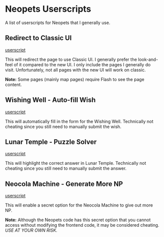 # Neopets Userscripts

A list of userscripts for Neopets that I generally use.

## Redirect to Classic UI
[userscript](redirect-to-classic-ui.user.js)

This will redirect the page to use Classic UI. I generally prefer the look-and-feel of it compared to the new UI. I only include the pages I generally do visit. Unfortunately, not all pages with the new UI will work on classic.

**Note:** Some pages (mainly map pages) require Flash to see the page content.

## Wishing Well - Auto-fill Wish
[userscript](wishing-well-autofill.user.js)

This will automatically fill in the form for the Wishing Well. Technically not cheating since you still need to manually submit the wish.

## Lunar Temple - Puzzle Solver
[userscript](lunar-temple=solver.user.js)

This will highlight the correct answer in Lunar Temple. Technically not cheating since you still need to manually submit the answer.

## Neocola Machine - Generate More NP
[userscript](neocola-machine-more-np.user.js)

This will enable a secret option for the Neocola Machine to give out more NP.

**Note:** Although the Neopets code has this secret option that you cannot access without modifying the frontend code, it may be considered cheating. *USE AT YOUR OWN RISK.*
